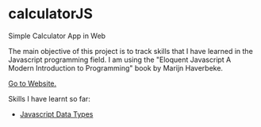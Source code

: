 # calculatorJS
Simple Calculator App in Web

The main objective of this project is to track skills that I have learned in the Javascript programming field. I am using the "Eloquent Javascript A Modern Introduction to Programming" book by Marijn Haverbeke.

<a href="//shamilx.github.io/calculatorJS">Go to Website.</a>

Skills I have learnt so far:
<ul>
    <li><a href="https://developer.mozilla.org/en-US/docs/Web/JavaScript/Data_structures">Javascript Data Types</a></li>
</ul>
